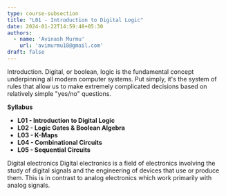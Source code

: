 ```yaml
---
type: course-subsection
title: "L01 - Introduction to Digital Logic"
date: 2024-01-22T14:59:48+05:30
authors:
  - name: 'Avinash Murmu'
    url: 'avimurmu18@gmail.com'
draft: false
---
```


Introduction. Digital, or boolean, logic is the fundamental concept underpinning all modern computer systems. Put simply, it's the system of rules that allow us to make extremely complicated decisions based on relatively simple "yes/no" questions.

**Syllabus**

- **L01 - Introduction to Digital Logic**
- **L02 - Logic Gates & Boolean Algebra**
- **L03 - K-Maps**
- **L04 - Combinational Circuits**
- **L05 - Sequential Circuits**

Digital electronics Digital electronics is a field of electronics involving the study of digital signals and the engineering of devices that use or produce them. This is in contrast to analog electronics which work primarily with analog signals.